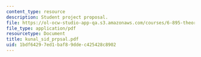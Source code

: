 ```yaml
---
content_type: resource
description: Student project proposal.
file: https://ol-ocw-studio-app-qa.s3.amazonaws.com/courses/6-895-theory-of-parallel-systems-sma-5509-fall-2003/1bdf64297ed1baf89ddec425428c8902_kunal_sid_prpsal.pdf
file_type: application/pdf
resourcetype: Document
title: kunal_sid_prpsal.pdf
uid: 1bdf6429-7ed1-baf8-9dde-c425428c8902
---
```

